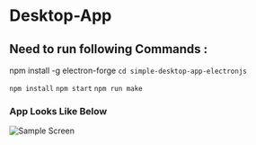 # Desktop-App

## Need to run following Commands :
npm install -g electron-forge
```cd simple-desktop-app-electronjs```

```npm install```
```npm start```
```npm run make```

### App Looks Like Below
![Sample Screen](https://github.com/Desktop-App/Newsletter/blob/master/images/App.png)
